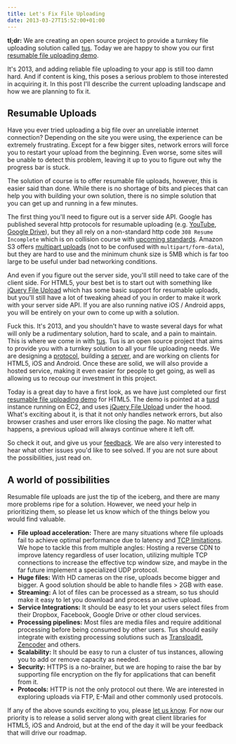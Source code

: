 ```yaml
---
title: Let's Fix File Uploading
date: 2013-03-27T15:52:00+01:00
---
```


**tl;dr:** We are creating an open source project to provide a turnkey file
uploading solution called [tus](http://www.tus.io/). Today we are happy to show
you our first [resumable file uploading demo](http://www.tus.io/demo.html).

It's 2013, and adding reliable file uploading to your app is still too damn
hard. And if content is king, this poses a serious problem to those interested
in acquiring it. In this post I'll describe the current uploading landscape and how we
are planning to fix it.

## Resumable Uploads

Have you ever tried uploading a big file over an unreliable internet
connection? Depending on the site you were using, the experience can be
extremely frustrating. Except for a few bigger sites, network errors will
force you to restart your upload from the beginning. Even worse, some sites
will be unable to detect this problem, leaving it up to you to figure out why
the progress bar is stuck.

The solution of course is to offer resumable file uploads, however, this is
easier said than done. While there is no shortage of bits and pieces that can
help you with building your own solution, there is no simple solution that you
can get up and running in a few minutes.

The first thing you'll need to figure out is a server side API. Google has
published several http protocols for resumable uploading (e.g.
[YouTube](https://developers.google.com/youtube/v3/guides/using_resumable_upload_protocol),
[Google Drive](https://developers.google.com/drive/manage-uploads)), but they
all rely on a non-standard http code `308 Resume Incomplete` which is on
collision course with [upcoming
standards](http://tools.ietf.org/html/draft-reschke-http-status-308-07). Amazon
S3 offers [multipart
uploads](http://docs.aws.amazon.com/AmazonS3/latest/dev/UsingRESTAPImpUpload.html)
(not to be confused with `multipart/form-data`), but they are hard to use and
the minimum chunk size is 5MB which is far too large to be useful under bad
networking conditions.

And even if you figure out the server side, you'll still need to take care of
the client side. For HTML5, your best bet is to start out with something
like [jQuery File Upload](http://blueimp.github.com/jQuery-File-Upload/) which
has some basic support for resumable uploads, but you'll still have a lot of
tweaking ahead of you in order to make it work with your server side API. If
you are also running native iOS / Android apps, you will be entirely on your
own to come up with a solution.

Fuck this. It's 2013, and you shouldn't have to waste several days for what
will only be a rudimentary solution, hard to scale, and a pain to maintain.
This is where we come in with [tus](http://tus.io/). Tus is an open source
project that aims to provide you with a turnkey solution to all your file
uploading needs. We are designing a
[protocol](http://www.tus.io/docs/http-protocol.html), building a
[server](https://github.com/tus/tusd), and are working on clients for HTML5,
iOS and Android. Once these are solid, we will also provide a hosted service,
making it even easier for people to get going, as well as allowing us to recoup
our investment in this project.

Today is a great day to have a first look, as we have just completed our first
[resumable file uploading demo](http://www.tus.io/demo.html) for HTML5. The
demo is pointed at a [tusd](http://github.com/tus/tusd) instance running on
EC2, and uses [jQuery File
Upload](http://blueimp.github.com/jQuery-File-Upload/) under the hood. What's
exciting about it, is that it not only handles network errors, but also browser
crashes and user errors like closing the page. No matter what happens, a
previous upload will always continue where it left off.

So check it out, and give us your
[feedback](https://github.com/tus/tus.io/issues/new?labels=feedback). We are
also very interested to hear what other issues you'd like to see solved. If you
are not sure about the possibilities, just read on.

## A world of possibilities

Resumable file uploads are just the tip of the iceberg, and there are many more
problems ripe for a solution. However, we need your help in prioritizing them,
so please let us know which of the things below you would find valuable.

* **File upload acceleration:** There are many situations where file uploads
  fail to achieve optimal performance due to latency and [TCP
  limitations](http://en.wikipedia.org/wiki/Bandwidth-delay_product). We hope
  to tackle this from multiple angles: Hosting a reverse CDN to improve latency
  regardless of user location, utilizing multiple TCP connections to increase
  the effective tcp window size, and maybe in the far future implement a
  specialized UDP protocol.
* **Huge files:** With HD cameras on the rise, uploads become bigger and bigger. A
  good solution should be able to handle files > 2GB with ease.
* **Streaming:** A lot of files can be processed as a stream, so tus should
  make it easy to let you download and process an active upload.
* **Service Integrations:** It should be easy to let your users select files
  from their Dropbox, Facebook, Google Drive or other cloud services.
* **Processing pipelines:** Most files are media files and require additional
  processing before being consumed by other users. Tus should easily integrate
  with existing processing solutions such as
  [Transloadit](http://transloadit.com/), [Zencoder](http://zencoder.com/) and
  others.
* **Scalability:** It should be easy to run a cluster of tus instances, allowing
  you to add or remove capacity as needed.
* **Security:** HTTPS is a no-brainer, but we are hoping to raise the bar by
  supporting file encryption on the fly for applications that can benefit from it.
* **Protocols:** HTTP is not the only protocol out there. We are interested in
  exploring uploads via FTP, E-Mail and other commonly used protocols.

If any of the above sounds exciting to you, please [let us
know](https://github.com/tus/tus.io/issues/new?labels=feedback). For now our
priority is to release a solid server along with great client libraries for
HTML5, iOS and Android, but at the end of the day it will be your feedback
that will drive our roadmap.
